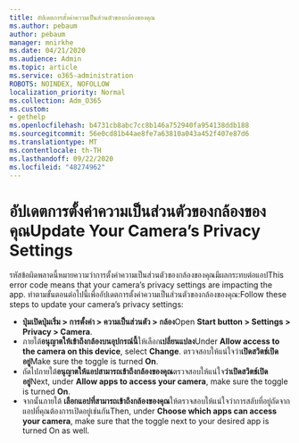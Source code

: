 ```yaml
---
title: อัปเดตการตั้งค่าความเป็นส่วนตัวของกล้องของคุณ
ms.author: pebaum
author: pebaum
manager: mnirkhe
ms.date: 04/21/2020
ms.audience: Admin
ms.topic: article
ms.service: o365-administration
ROBOTS: NOINDEX, NOFOLLOW
localization_priority: Normal
ms.collection: Adm_O365
ms.custom:
- gethelp
ms.openlocfilehash: b4731cb8abc7cc8b146a752940fa954138ddb188
ms.sourcegitcommit: 56e0cd81b44ae8fe7a63810a043a452f407e87d6
ms.translationtype: MT
ms.contentlocale: th-TH
ms.lasthandoff: 09/22/2020
ms.locfileid: "48274962"
---
```

# <a name="update-your-cameras-privacy-settings"></a><span data-ttu-id="1f478-102">อัปเดตการตั้งค่าความเป็นส่วนตัวของกล้องของคุณ</span><span class="sxs-lookup"><span data-stu-id="1f478-102">Update Your Camera’s Privacy Settings</span></span>

<span data-ttu-id="1f478-103">รหัสข้อผิดพลาดนี้หมายความว่าการตั้งค่าความเป็นส่วนตัวของกล้องของคุณมีผลกระทบต่อแอป</span><span class="sxs-lookup"><span data-stu-id="1f478-103">This error code means that your camera’s privacy settings are impacting the app.</span></span> <span data-ttu-id="1f478-104">ทำตามขั้นตอนต่อไปนี้เพื่ออัปเดตการตั้งค่าความเป็นส่วนตัวของกล้องของคุณ:</span><span class="sxs-lookup"><span data-stu-id="1f478-104">Follow these steps to update your camera’s privacy settings:</span></span>

- <span data-ttu-id="1f478-105">**ปุ่มเปิดปุ่มเริ่ม > การตั้งค่า > ความเป็นส่วนตัว > กล้อง**</span><span class="sxs-lookup"><span data-stu-id="1f478-105">Open **Start button > Settings > Privacy > Camera**.</span></span>
- <span data-ttu-id="1f478-106">ภายใต้**อนุญาตให้เข้าถึงกล้องบนอุปกรณ์นี้**ให้เลือก**เปลี่ยนแปลง**</span><span class="sxs-lookup"><span data-stu-id="1f478-106">Under **Allow access to the camera on this device**, select **Change**.</span></span> <span data-ttu-id="1f478-107">ตรวจสอบให้แน่ใจว่า**เปิดสวิตช์เปิดอยู่**</span><span class="sxs-lookup"><span data-stu-id="1f478-107">Make sure the toggle is turned **On**.</span></span>
- <span data-ttu-id="1f478-108">ถัดไปภายใต้**อนุญาตให้แอปสามารถเข้าถึงกล้องของคุณ**ตรวจสอบให้แน่ใจ**ว่าเปิดสวิตช์เปิดอยู่**</span><span class="sxs-lookup"><span data-stu-id="1f478-108">Next, under **Allow apps to access your camera**, make sure the toggle is turned **On**.</span></span>
- <span data-ttu-id="1f478-109">จากนั้นภายใต้ **เลือกแอปที่สามารถเข้าถึงกล้องของคุณ**ให้ตรวจสอบให้แน่ใจว่าการสลับที่อยู่ถัดจากแอปที่คุณต้องการเปิดอยู่เช่นกัน</span><span class="sxs-lookup"><span data-stu-id="1f478-109">Then, under **Choose which apps can access your camera**, make sure that the toggle next to your desired app is turned On as well.</span></span>
